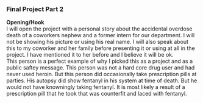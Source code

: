 ### **Final Project Part 2** <br/>

**Opening/Hook**<br/>
I will open the project with a personal story about the accidental overdose death of a coworkers nephew and a former intern for our department. I will not be showing his picture or using his real name. I will also speak about this to my coworker and her family before presenting it or using at all in the project. I have mentioned it to her before and I believe it will be ok. <br/>
This person is a perfect example of why I picked this as a project and as a public saftey message. This person was not a hard core drug user and had never used heroin. But this person did occasionally take prescription pills at parties. His autopsy did show fentanyl in his system at time of death. But he would not have knowningly taking fentanyl. It is most likely a result of a prescription pill that he took that was counterfit and laced with fentanyl. 
